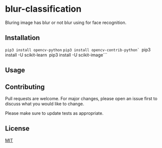 # blur-classification

Bluring image has blur or not blur using for face recognition.

## Installation

```pip3 install opencv-python```
```pip3 install opencv-contrib-python`
```pip3 install -U scikit-learn```
```pip3 install -U scikit-image```

## Usage



## Contributing
Pull requests are welcome. For major changes, please open an issue first to discuss what you would like to change.

Please make sure to update tests as appropriate.

## License
[MIT](https://choosealicense.com/licenses/mit/)
